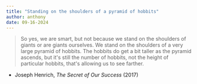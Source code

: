 ```yaml
---
title: "Standing on the shoulders of a pyramid of hobbits"
author: anthony
date: 09-16-2024
---
```


> So yes, we are smart, but not because we stand on the shoulders of giants or are giants ourselves. We stand on the shoulders of a very large pyramid of hobbits. The hobbits do get a bit taller as the pyramid ascends, but it's still the number of hobbits, not the height of particular hobbits, that's allowing us to see farther. 

- Joseph Henrich, *The Secret of Our Success* (2017)